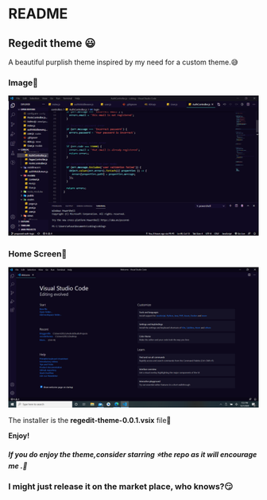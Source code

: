 # README
## Regedit theme  😃
A beautiful purplish theme inspired by my need for a custom theme.😅 

### Image🤩
![regedit-theme](regedit-theme.png)
### Home Screen🤩
![regedit-theme](2.png)



 The installer is the **regedit-theme-0.0.1.vsix** file👻

**Enjoy!**

##### If you do enjoy the theme,consider starring ⭐️the repo as it will encourage me .🥰
### I might just release it on the market place, who knows?😏